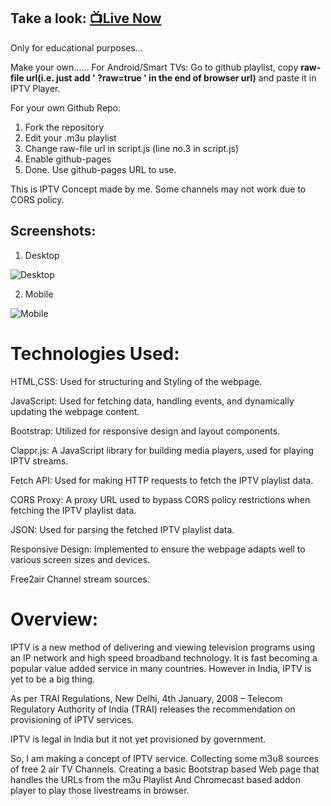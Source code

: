 ## Take a look: [📺Live Now](https://pratikkarbhal.github.io/Web-IPTV/) 
Only for educational purposes...

Make your own......
For Android/Smart TVs: Go to github playlist, copy **raw-file url(i.e. just add ' ?raw=true ' in the end of browser url)** and paste it in IPTV Player.

For your own Github Repo: 
1. Fork the repository
2. Edit your .m3u playlist
3. Change raw-file url in script.js (line no.3 in script.js)
4. Enable github-pages
5. Done. Use github-pages URL to use.


This is IPTV Concept made by me.
Some channels may not work due to CORS policy.


## Screenshots:
1. Desktop

![Desktop](https://github.com/pratikkarbhal/CustomIPTVm3u8/blob/main/desktop.gif)

2. Mobile

![Mobile](https://github.com/pratikkarbhal/CustomIPTVm3u8/blob/main/mobile.gif)


#

# Technologies Used:
HTML,CSS: Used for structuring and Styling of the webpage.

JavaScript: Used for fetching data, handling events, and dynamically updating the webpage content.

Bootstrap: Utilized for responsive design and layout components.

Clappr.js: A JavaScript library for building media players, used for playing IPTV streams.

Fetch API: Used for making HTTP requests to fetch the IPTV playlist data.

CORS Proxy: A proxy URL used to bypass CORS policy restrictions when fetching the IPTV playlist data.

JSON: Used for parsing the fetched IPTV playlist data.

Responsive Design: Implemented to ensure the webpage adapts well to various screen sizes and devices.

Free2air Channel stream sources.


#

# Overview:

IPTV is a new method of delivering and viewing television programs using an IP network and high speed broadband technology. It is fast becoming a popular value added service in many countries. 
However in India, IPTV is yet to be a big thing.

As per TRAI Regulations,
New Delhi, 4th January, 2008 – Telecom Regulatory Authority of India (TRAI) releases the recommendation on provisioning of IPTV services. 

IPTV is legal in India but it not yet provisioned by government.

So, I am making a concept of IPTV service.
Collecting some m3u8 sources of free 2 air TV Channels.
Creating a basic Bootstrap based Web page that handles the URLs from the m3u Playlist And Chromecast based addon player to play those livestreams in browser.
